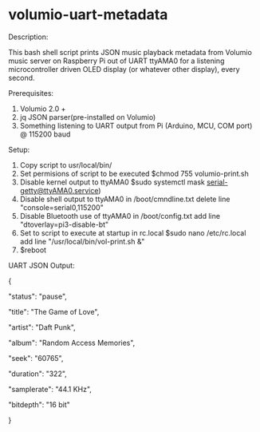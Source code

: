 # volumio-uart-metadata

Description:

This bash shell script prints JSON music playback metadata from Volumio music server on Raspberry Pi 
out of UART ttyAMA0 for a listening microcontroller driven OLED display (or whatever other display), every second.

Prerequisites:
1. Volumio 2.0 +
2. jq JSON parser(pre-installed on Volumio)
3. Something listening to UART output from Pi (Arduino, MCU, COM port) @ 115200 baud

Setup:
1. Copy script to usr/local/bin/
2. Set permisions of script to be executed
   $chmod 755 volumio-print.sh
3. Disable kernel output to ttyAMA0
   $sudo systemctl mask serial-getty@ttyAMA0.service)
4. Disable shell output to ttyAMA0 in /boot/cmndline.txt
   delete line "console=serial0,115200"
5. Disable Bluetooth use of ttyAMA0 in /boot/config.txt
   add line "dtoverlay=pi3-disable-bt"
6. Set to script to execute at startup in rc.local
   $sudo nano /etc/rc.local
   add line "/usr/local/bin/vol-print.sh &"
7. $reboot
   
  UART JSON Output:
  
  {
  
  "status": "pause",
  
  "title": "The Game of Love",
  
  "artist": "Daft Punk",
  
  "album": "Random Access Memories",
  
  "seek": "60765",
  
  "duration": "322",
  
  "samplerate": "44.1 KHz",
  
  "bitdepth": "16 bit"
  
}
